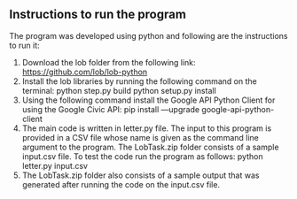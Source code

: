## Instructions to run the program
The program was developed using python and following are the instructions to run it:
1. Download the lob folder from the following link: https://github.com/lob/lob-python
2. Install the lob libraries by running the following command on the terminal:
	python step.py build
	python setup.py install
3. Using the following command install the Google API Python Client for using the Google Civic API: pip install —upgrade google-api-python-client
4. The main code is written in letter.py file. The input to this program is provided in a CSV file whose name is given as the command line argument to the program. The LobTask.zip folder consists of a sample input.csv file. To test the code run the program as follows: python letter.py input.csv 
5. The LobTask.zip folder also consists of a sample output that was generated after running the code on the input.csv file.

